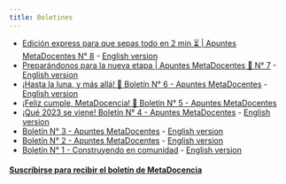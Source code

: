 ```yaml
---
title: Boletines
---
```

- [Edición express para que sepas todo en 2 min ⏳ | Apuntes MetaDocentes N° 8](https://mailchi.mp/b1f85dce0a31/construyendo-en-comunidad-newsletter-n-15736717?e=43da552e22) - [English version]()
- [Preparándonos para la nueva etapa | Apuntes MetaDocentes 🙋 N° 7](https://mailchi.mp/24e84d6a5031/construyendo-en-comunidad-newsletter-n-15723921?e=158b6b2f8f) - [English version](https://us19.campaign-archive.com/?e=__test_email__&u=92fb89ce82f9689a3b083bb35&id=f7d15164d9)
- [¡Hasta la luna, y más allá! 🚀 Boletín N° 6 - Apuntes MetaDocentes](https://mailchi.mp/79fcbb92a491/construyendo-en-comunidad-newsletter-n-15716429?e=158b6b2f8f) - [English version]()
- [¡Feliz cumple, MetaDocencia! 🎂 Boletín N° 5 - Apuntes MetaDocentes](https://mailchi.mp/5d273d1fdfb8/construyendo-en-comunidad-newsletter-n-15708725?e=[UNIQID])
- [¡Qué 2023 se viene! Boletín N° 4 - Apuntes MetaDocentes](https://mailchi.mp/e6cf4076a73a/construyendo-en-comunidad-newsletter-n-15703853?e=158b6b2f8f) - [English version](https://us19.campaign-archive.com/?e=__test_email__&u=92fb89ce82f9689a3b083bb35&id=38ac602740)
- [Boletín N° 3 - Apuntes MetaDocentes](https://mailchi.mp/4e671eb9fa06/construyendo-en-comunidad-newsletter-n-15611825?e=[UNIQID]) - [English version](https://us19.campaign-archive.com/?e=__test_email__&u=92fb89ce82f9689a3b083bb35&id=a2b1f787c6)
- [Boletín N° 2 - Apuntes MetaDocentes](https://mailchi.mp/d385ac096450/construyendo-en-comunidad-newsletter-n-15534269?e=[UNIQID]) - [English version](https://us19.campaign-archive.com/?e=__test_email__&u=92fb89ce82f9689a3b083bb35&id=124f999862)
- [Boletín N° 1 - Construyendo en comunidad](https://mailchi.mp/90070af3dfd3/construyendo-en-comunidad-newsletter-n-1) - [English version](https://us19.campaign-archive.com/?e=__test_email__&u=92fb89ce82f9689a3b083bb35&id=a9cc2ef2f2)

#### [Suscribirse para recibir el boletín de MetaDocencia](https://netlify.us19.list-manage.com/subscribe/post?u=92fb89ce82f9689a3b083bb35&amp;id=d8187ceaf7)
